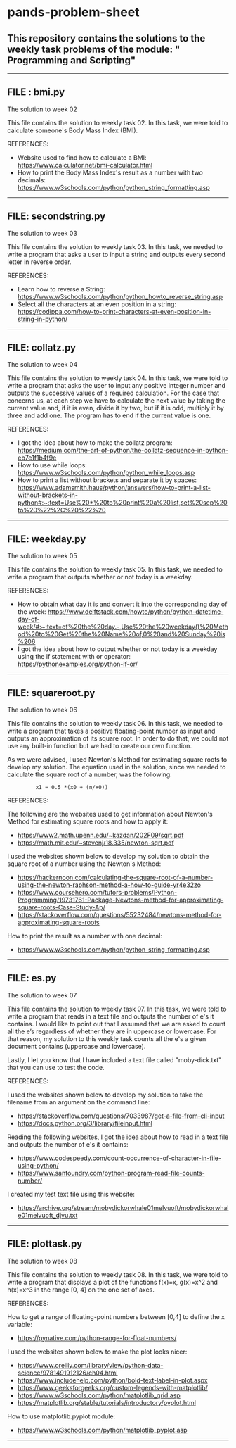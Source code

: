# pands-problem-sheet


## This repository contains the solutions to the weekly task problems of the module: " Programming and Scripting"


-----------

## FILE : bmi.py 


The solution to week 02

This file contains the solution to weekly task 02. In this task, we were told to calculate someone's Body Mass Index (BMI).

REFERENCES:
- Website used to find how to calculate a BMI: https://www.calculator.net/bmi-calculator.html
- How to print the Body Mass Index's result as a number with two decimals: https://www.w3schools.com/python/python_string_formatting.asp 


-----------

## FILE: secondstring.py


The solution to week 03

This file contains the solution to weekly task 03. In this task, we needed to write a program that asks a user to input a string and outputs every second letter in reverse order. 

REFERENCES:
- Learn how to reverse a String: https://www.w3schools.com/python/python_howto_reverse_string.asp
- Select all the characters at an even position in a string: https://codippa.com/how-to-print-characters-at-even-position-in-string-in-python/


-----------

## FILE: collatz.py


The solution to week 04

 This file contains the solution to weekly task 04. In this task, we were told to write a program that asks the user to input any positive integer number and outputs the successive values of a required calculation. For the case that concerns us, at each step we have to calculate the next value by taking the current value and, if it is even, divide it by two, but if it is odd, multiply it by three and add one. The program has to end if the current value is one.

REFERENCES:
- I got the idea about how to make the collatz program: https://medium.com/the-art-of-python/the-collatz-sequence-in-python-eb7e1f1b4f9e
- How to use while loops: https://www.w3schools.com/python/python_while_loops.asp 
- How to print a list without brackets and separate it by spaces: https://www.adamsmith.haus/python/answers/how-to-print-a-list-without-brackets-in-python#:~:text=Use%20*%20to%20print%20a%20list,set%20sep%20to%20%22%2C%20%22%20 


-----------

## FILE: weekday.py


The solution to week 05

This file contains the solution to weekly task 05. In this task, we needed to write a program that outputs whether or not today is a weekday.

REFERENCES:
- How to obtain what day it is and convert it into the corresponding day of the week: https://www.delftstack.com/howto/python/python-datetime-day-of-week/#:~:text=of%20the%20day.-,Use%20the%20weekday()%20Method%20to%20Get%20the%20Name%20of,0%20and%20Sunday%20is%206
- I got the idea about how to output whether or not today is a weekday using the if statement with or operator: https://pythonexamples.org/python-if-or/


-----------

## FILE: squareroot.py


The solution to week 06

This file contains the solution to weekly task 06. In this task, we needed to write a program that takes a positive floating-point number as input and outputs an approximation of its square root. In order to do that, we could not use any built-in function but we had to create our own function.

As we were advised, I used Newton's Method for estimating square roots to develop my solution. The equation used in the solution, since we needed to calculate the square root of a number, was the following: 

             x1 = 0.5 *(x0 + (n/x0))

REFERENCES:

The following are the websites used to get information about Newton's Method for estimating square roots and how to apply it:
- https://www2.math.upenn.edu/~kazdan/202F09/sqrt.pdf
- https://math.mit.edu/~stevenj/18.335/newton-sqrt.pdf

I used the websites shown below to develop my solution to obtain the square root of a number using the Newton's Method:
- https://hackernoon.com/calculating-the-square-root-of-a-number-using-the-newton-raphson-method-a-how-to-guide-yr4e32zo
- https://www.coursehero.com/tutors-problems/Python-Programming/19731761-Package-Newtons-method-for-approximating-square-roots-Case-Study-Ap/
- https://stackoverflow.com/questions/55232484/newtons-method-for-approximating-square-roots

How to print the result as a number with one decimal: 
- https://www.w3schools.com/python/python_string_formatting.asp 


-----------

## FILE: es.py


The solution to week 07


This file contains the solution to weekly task 07. In this task, we were told to write a program that reads in a text file and outputs the number of e's it contains. I would like to point out that I assumed that we are asked to count all the e’s regardless of whether they are in uppercase or lowercase. For that reason, my solution to this weekly task counts all the e's a given document contains (uppercase and lowercase).

Lastly, I let you know that I have included a text file called "moby-dick.txt" that you can use to test the code.

REFERENCES:

I used the websites shown below to develop my solution to take the filename from an argument on the command line:
- https://stackoverflow.com/questions/7033987/get-a-file-from-cli-input
- https://docs.python.org/3/library/fileinput.html

Reading the following websites, I got the idea about how to read in a text file and outputs the number of e's it contains:
- https://www.codespeedy.com/count-occurrence-of-character-in-file-using-python/
- https://www.sanfoundry.com/python-program-read-file-counts-number/

I created my test text file using this website:
- https://archive.org/stream/mobydickorwhale01melvuoft/mobydickorwhale01melvuoft_djvu.txt 


-----------

## FILE: plottask.py


The solution to week 08

This file contains the solution to weekly task 08. In this task, we were told to write a program that displays a plot of the functions f(x)=x, g(x)=x^2 and h(x)=x^3 in the range [0, 4] on the one set of axes.

REFERENCES:

How to get a range of floating-point numbers between [0,4] to define the x variable: 
- https://pynative.com/python-range-for-float-numbers/

I used the websites shown below to make the plot looks nicer:
- https://www.oreilly.com/library/view/python-data-science/9781491912126/ch04.html
- https://www.includehelp.com/python/bold-text-label-in-plot.aspx
- https://www.geeksforgeeks.org/custom-legends-with-matplotlib/
- https://www.w3schools.com/python/matplotlib_grid.asp
- https://matplotlib.org/stable/tutorials/introductory/pyplot.html

How to use matplotlib.pyplot module: 
- https://www.w3schools.com/python/matplotlib_pyplot.asp


-----------






